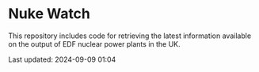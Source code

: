 # Nuke Watch

This repository includes code for retrieving the latest information available on the output of EDF nuclear power plants in the UK.

Last updated: 2024-09-09 01:04